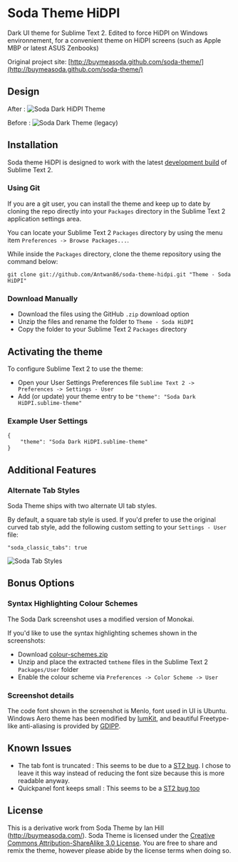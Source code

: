 # Soda Theme HiDPI

Dark UI theme for Sublime Text 2.
Edited to force HiDPI on Windows environnement, for a convenient theme on HiDPI screens (such as Apple MBP or latest ASUS Zenbooks)

Original project site: [http://buymeasoda.github.com/soda-theme/](http://buymeasoda.github.com/soda-theme/)

## Design

After :
![Soda Dark HiDPI Theme](http://i.imgur.com/UfzCu.png)

Before :
![Soda Dark Theme (legacy)](http://i.imgur.com/bc7jp.png)

## Installation

Soda theme HiDPI is designed to work with the latest [development build](http://www.sublimetext.com/dev) of Sublime Text 2.

### Using Git

If you are a git user, you can install the theme and keep up to date by cloning the repo directly into your `Packages` directory in the Sublime Text 2 application settings area.

You can locate your Sublime Text 2 `Packages` directory by using the menu item `Preferences -> Browse Packages...`.

While inside the `Packages` directory, clone the theme repository using the command below:

    git clone git://github.com/Antwan86/soda-theme-hidpi.git "Theme - Soda HiDPI"

### Download Manually

* Download the files using the GitHub `.zip` download option
* Unzip the files and rename the folder to `Theme - Soda HiDPI`
* Copy the folder to your Sublime Text 2 `Packages` directory

## Activating the theme

To configure Sublime Text 2 to use the theme:

* Open your User Settings Preferences file `Sublime Text 2 -> Preferences -> Settings - User`
* Add (or update) your theme entry to be `"theme": "Soda Dark HiDPI.sublime-theme"`

### Example User Settings

    {
        "theme": "Soda Dark HiDPI.sublime-theme"
    }

## Additional Features

### Alternate Tab Styles

Soda Theme ships with two alternate UI tab styles.

By default, a square tab style is used. If you'd prefer to use the original curved tab style, add the following custom setting to your `Settings - User` file:

    "soda_classic_tabs": true

![Soda Tab Styles](http://buymeasoda.github.com/soda-theme/images/features/multiple-tab-styles.png)

## Bonus Options

### Syntax Highlighting Colour Schemes

The Soda Dark screenshot uses a modified version of Monokai.

If you'd like to use the syntax highlighting schemes shown in the screenshots: 

* Download [colour-schemes.zip](http://buymeasoda.github.com/soda-theme/extras/colour-schemes.zip)
* Unzip and place the extracted `tmtheme` files in the Sublime Text 2 `Packages/User` folder
* Enable the colour scheme via `Preferences -> Color Scheme -> User`

### Screenshot details

The code font shown in the screenshot is Menlo, font used in UI is Ubuntu. Windows Aero theme has been modified by [IumKit](http://iumkit/net), and beautiful Freetype-like anti-aliasing is provided by [GDIPP](http://code.google.com/p/gdipp/).

## Known Issues

* The tab font is truncated : This seems to be due to a [ST2 bug](http://www.sublimetext.com/forum/viewtopic.php?f=3&t=8889). I chose to leave it this way instead of reducing the font size because this is more readable anyway.
* Quickpanel font keeps small : This seems to be a [ST2 bug too](http://www.sublimetext.com/forum/viewtopic.php?f=2&t=4852)

## License

This is a derivative work from Soda Theme by Ian Hill (http://buymeasoda.com/). Soda Theme is licensed under the [Creative Commons Attribution-ShareAlike 3.0 License](http://creativecommons.org/licenses/by-sa/3.0/). You are free to share and remix the theme, however please abide by the license terms when doing so.